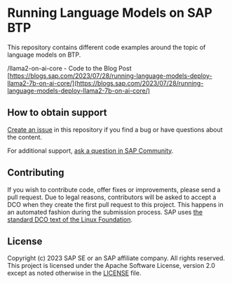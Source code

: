 # Running Language Models on SAP BTP

This repository contains different code examples around the topic of language models on BTP.

/llama2-on-ai-core - Code to the Blog Post [https://blogs.sap.com/2023/07/28/running-language-models-deploy-llama2-7b-on-ai-core/](https://blogs.sap.com/2023/07/28/running-language-models-deploy-llama2-7b-on-ai-core/)


## How to obtain support
[Create an issue](https://github.com/SAP-samples/running-language-models/issues) in this repository if you find a bug or have questions about the content.
 
For additional support, [ask a question in SAP Community](https://answers.sap.com/questions/ask.html).

## Contributing
If you wish to contribute code, offer fixes or improvements, please send a pull request. Due to legal reasons, contributors will be asked to accept a DCO when they create the first pull request to this project. This happens in an automated fashion during the submission process. SAP uses [the standard DCO text of the Linux Foundation](https://developercertificate.org/).

## License
Copyright (c) 2023 SAP SE or an SAP affiliate company. All rights reserved. This project is licensed under the Apache Software License, version 2.0 except as noted otherwise in the [LICENSE](LICENSE) file.
